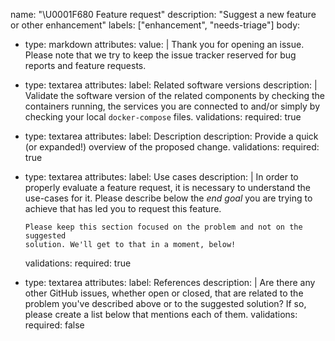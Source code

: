 name: "\U0001F680 Feature request"
description: "Suggest a new feature or other enhancement"
labels: ["enhancement", "needs-triage"]
body:
- type: markdown
  attributes:
    value: |
      Thank you for opening an issue. Please note that we try to keep the 
      <project> issue tracker reserved for bug reports and feature requests. 
- type: textarea
  attributes:
    label: Related software versions 
    description: |
      Validate the software version of the related components by checking the containers running, the services you are 
      connected to and/or simply by checking your local `docker-compose` files.
  validations:
    required: true
- type: textarea
  attributes:
    label: Description
    description: Provide a quick (or expanded!) overview of the proposed change.
  validations:
    required: true
- type: textarea
  attributes:
    label: Use cases
    description: |
      In order to properly evaluate a feature request, it is necessary to understand
      the use-cases for it. Please describe below the _end goal_ you are trying 
      to achieve that has led you to request this feature.

      Please keep this section focused on the problem and not on the suggested
      solution. We'll get to that in a moment, below!
  validations:
    required: true
- type: textarea
  attributes:
    label: References
    description: |
      Are there any other GitHub issues, whether open or closed, that are related to
      the problem you've described above or to the suggested solution? If so, please
      create a list below that mentions each of them. 
  validations:
    required: false

